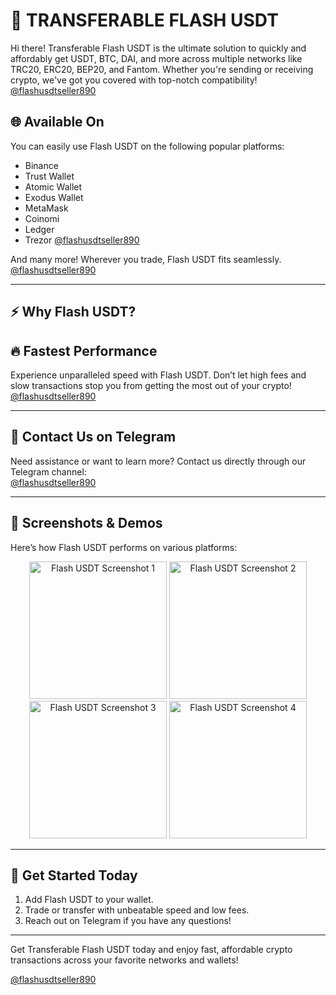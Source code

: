 # 🚀 TRANSFERABLE FLASH USDT

Hi there! Transferable Flash USDT is the ultimate solution to quickly and affordably get USDT, BTC, DAI, and more across multiple networks like TRC20, ERC20, BEP20, and Fantom. Whether you're sending or receiving crypto, we've got you covered with top-notch compatibility!
[@flashusdtseller890](https://t.me/flashusdtseller890)


## 🌐 Available On
You can easily use Flash USDT on the following popular platforms:
- Binance
- Trust Wallet
- Atomic Wallet
- Exodus Wallet
- MetaMask
- Coinomi
- Ledger
- Trezor
[@flashusdtseller890](https://t.me/flashusdtseller890)

And many more! Wherever you trade, Flash USDT fits seamlessly.
[@flashusdtseller890](https://t.me/flashusdtseller890)

---

## ⚡ Why Flash USDT?
## 🔥 Fastest Performance
Experience unparalleled speed with Flash USDT. Don’t let high fees and slow transactions stop you from getting the most out of your crypto!
[@flashusdtseller890](https://t.me/flashusdtseller890)

---

## 💬 Contact Us on Telegram
Need assistance or want to learn more? Contact us directly through our Telegram channel:  
[@flashusdtseller890](https://t.me/flashusdtseller890)

---

## 📸 Screenshots & Demos
Here’s how Flash USDT performs on various platforms:

<p align="center">
  <img src="photo_2025-07-29 01.53.17.jpeg" width="220" alt="Flash USDT Screenshot 1" />
  <img src="photo_2025-07-29 01.53.24.jpeg" width="220" alt="Flash USDT Screenshot 2" />
  <img src="photo_2025-07-29 01.53.29.jpeg" width="220" alt="Flash USDT Screenshot 3" />
  <img src="photo_2025-07-29 01.53.32.jpeg" width="220" alt="Flash USDT Screenshot 4" />
</p>


---

## 🏁 Get Started Today

1. Add Flash USDT to your wallet.
2. Trade or transfer with unbeatable speed and low fees.
3. Reach out on Telegram if you have any questions!

---

Get Transferable Flash USDT today and enjoy fast, affordable crypto transactions across your favorite networks and wallets!

[@flashusdtseller890](https://t.me/yourtelegramlink)
